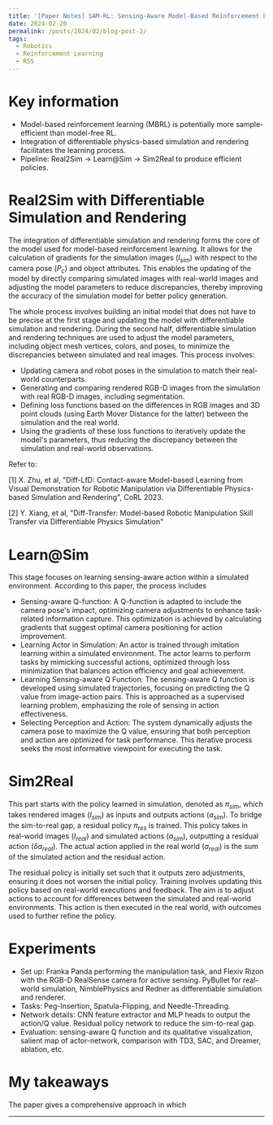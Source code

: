 ```yaml
---
title: '[Paper Notes] SAM-RL: Sensing-Aware Model-Based Reinforcement Learning via Differentiable Physics-Based Simulation and Rendering - RSS 2023'
date: 2024-02-20
permalink: /posts/2024/02/blog-post-2/
tags:
  - Robotics
  - Reinforcement Learning
  - RSS
---
```


Key information
===
- Model-based reinforcement learning (MBRL) is potentially more sample-efficient than model-free RL.
- Integration of differentiable physics-based simulation and rendering facilitates the learning process.
- Pipeline: Real2Sim -> Learn@Sim -> Sim2Real to produce efficient policies.


Real2Sim with Differentiable Simulation and Rendering
===
The integration of differentiable simulation and rendering forms the core of the model used for model-based reinforcement learning. It allows for the calculation of gradients for the simulation images ($I_{sim}$) with respect to the camera pose ($P_c$) and object attributes. This enables the updating of the model by directly comparing simulated images with real-world images and adjusting the model parameters to reduce discrepancies, thereby improving the accuracy of the simulation model for better policy generation.

The whole process involves building an initial model that does not have to be precise at the first stage and updating the model with differentiable simulation and rendering. During the second half, differentiable simulation and rendering techniques are used to adjust the model parameters, including object mesh vertices, colors, and poses, to minimize the discrepancies between simulated and real images. This process involves:

- Updating camera and robot poses in the simulation to match their real-world counterparts.
- Generating and comparing rendered RGB-D images from the simulation with real RGB-D images, including segmentation.
- Defining loss functions based on the differences in RGB images and 3D point clouds (using Earth Mover Distance for the latter) between the simulation and the real world.
- Using the gradients of these loss functions to iteratively update the model's parameters, thus reducing the discrepancy between the simulation and real-world observations.

Refer to:

[1] X. Zhu, et al, "Diff-LfD: Contact-aware Model-based Learning from Visual Demonstration for Robotic Manipulation via Differentiable Physics-based Simulation and Rendering", CoRL 2023.

[2] Y. Xiang, et al, "Diff-Transfer: Model-based Robotic Manipulation Skill Transfer via Differentiable Physics Simulation" 

Learn@Sim
===
This stage focuses on learning sensing-aware action within a simulated environment. According to this paper, the process includes

 - Sensing-aware Q-function: A Q-function is adapted to include the camera pose's impact, optimizing camera adjustments to enhance task-related information capture. This optimization is achieved by calculating gradients that suggest optimal camera positioning for action improvement.
 - Learning Actor in Simulation: An actor is trained through imitation learning within a simulated environment. The actor learns to perform tasks by mimicking successful actions, optimized through loss minimization that balances action efficiency and goal achievement.
 - Learning Sensing-aware Q Function: The sensing-aware Q function is developed using simulated trajectories, focusing on predicting the Q value from image-action pairs. This is approached as a supervised learning problem, emphasizing the role of sensing in action effectiveness.
 - Selecting Perception and Action: The system dynamically adjusts the camera pose to maximize the Q value, ensuring that both perception and action are optimized for task performance. This iterative process seeks the most informative viewpoint for executing the task.

Sim2Real
===
This part starts with the policy learned in simulation, denoted as $\pi_{sim}$, which takes rendered images ($I_{sim}$) as inputs and outputs actions ($a_{sim}$). To bridge the sim-to-real gap, a residual policy $\pi_{res}$ is trained. This policy takes in real-world images ($I_{real}$) and simulated actions ($a_{sim}$), outputting a residual action ($\delta a_{real}$). The actual action applied in the real world ($a_{real}$) is the sum of the simulated action and the residual action.

The residual policy is initially set such that it outputs zero adjustments, ensuring it does not worsen the initial policy. Training involves updating this policy based on real-world executions and feedback. The aim is to adjust actions to account for differences between the simulated and real-world environments. This action is then executed in the real world, with outcomes used to further refine the policy.
 
Experiments
===
- Set up: Franka Panda performing the manipulation task, and Flexiv Rizon with the RGB-D RealSense camera for active sensing. PyBullet for real-world simulation, NimblePhysics and Redner as differentiable simulation and renderer.
- Tasks: Peg-Insertion, Spatula-Flipping, and Needle-Threading.
- Network details: CNN feature extractor and MLP heads to output the action/Q value. Residual policy network to reduce the sim-to-real gap.
- Evaluation: sensing-aware Q function and its qualitative visualization, salient map of actor-network, comparison with TD3, SAC, and Dreamer, ablation, etc.

My takeaways
===
The paper gives a comprehensive approach in which 

------

